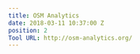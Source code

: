 ```yaml
---
title: OSM Analytics
date: 2018-03-11 10:37:00 Z
position: 2
Tool URL: http://osm-analytics.org/
---
```


